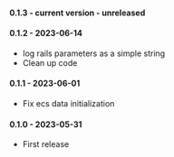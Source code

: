 #### 0.1.3 - current version - unreleased

#### 0.1.2 - 2023-06-14
- log rails parameters as a simple string
- Clean up code

#### 0.1.1 - 2023-06-01
- Fix ecs data initialization
#### 0.1.0 - 2023-05-31
- First release